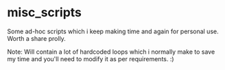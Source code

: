 misc_scripts
============

Some ad-hoc scripts which i keep making time and again for personal use. Worth a share prolly.

Note: Will contain a lot of hardcoded loops which i normally make to save my time and you'll need to modify it as per requirements. :)
